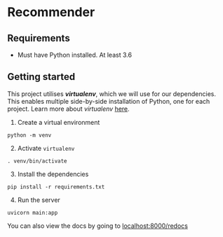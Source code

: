 ﻿# Recommender

## Requirements
- Must have Python installed. At least 3.6

## Getting started
This project utilises **_virtualenv_**, which we will use for our dependencies.
This enables multiple side-by-side installation of Python, one for each project. 
Learn more about _virtualenv_ [here](https://flask.palletsprojects.com/en/0.12.x/installation/#virtualenv).

1. Create a virtual environment

```shell
python -m venv
```

2. Activate `virtualenv`

```shell
. venv/bin/activate
```

3. Install the dependencies

```shell
pip install -r requirements.txt
```

4. Run the server

```shell
uvicorn main:app 
```

You can also view the docs by going to [localhost:8000/redocs](http://localhost:8000/redocs)







